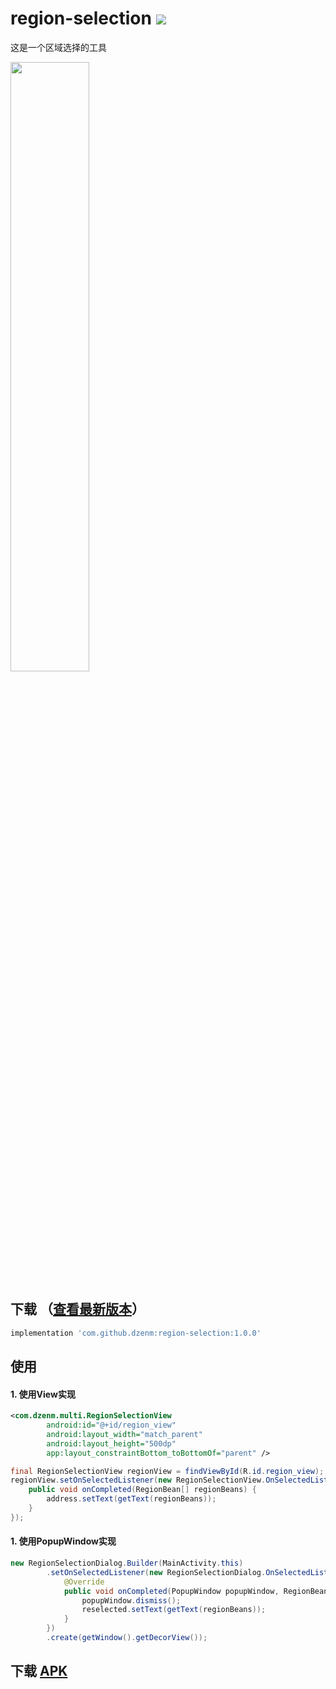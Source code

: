 # region-selection [![](https://jitpack.io/v/dzenm/region-selection.svg)](https://jitpack.io/#dzenm/region-selection)

这是一个区域选择的工具

<img src="https://github.com/dzenm/region-selection/blob/master/pic/pic.gif?raw=true" width="50%" >

## 下载 （[查看最新版本](https://github.com/dzenm/region-selection/releases/latest)）

```groovy
implementation 'com.github.dzenm:region-selection:1.0.0'
```

## 使用

#### 1. 使用View实现
```xml
<com.dzenm.multi.RegionSelectionView
        android:id="@+id/region_view"
        android:layout_width="match_parent"
        android:layout_height="500dp"
        app:layout_constraintBottom_toBottomOf="parent" />
```
```java
final RegionSelectionView regionView = findViewById(R.id.region_view);
regionView.setOnSelectedListener(new RegionSelectionView.OnSelectedListener() {
    public void onCompleted(RegionBean[] regionBeans) {
        address.setText(getText(regionBeans));
    }
});

```
#### 1. 使用PopupWindow实现
```java
new RegionSelectionDialog.Builder(MainActivity.this)
        .setOnSelectedListener(new RegionSelectionDialog.OnSelectedListener() {
            @Override
            public void onCompleted(PopupWindow popupWindow, RegionBean[] regionBeans) {
                popupWindow.dismiss();
                reselected.setText(getText(regionBeans));
            }
        })
        .create(getWindow().getDecorView());
```

## 下载 [APK](https://github-production-release-asset-2e65be.s3.amazonaws.com/281135592/9f713f80-cad7-11ea-9313-a2a201ae8c1a?X-Amz-Algorithm=AWS4-HMAC-SHA256&X-Amz-Credential=AKIAIWNJYAX4CSVEH53A%2F20200720%2Fus-east-1%2Fs3%2Faws4_request&X-Amz-Date=20200720T143007Z&X-Amz-Expires=300&X-Amz-Signature=423fa6a5ed5a7a24bd24bb10b6d0092c1457a83b29e49fe0b6a98f1a418c2c06&X-Amz-SignedHeaders=host&actor_id=28523411&repo_id=281135592&response-content-disposition=attachment%3B%20filename%3Dapp-debug.apk&response-content-type=application%2Fvnd.android.package-archive)

